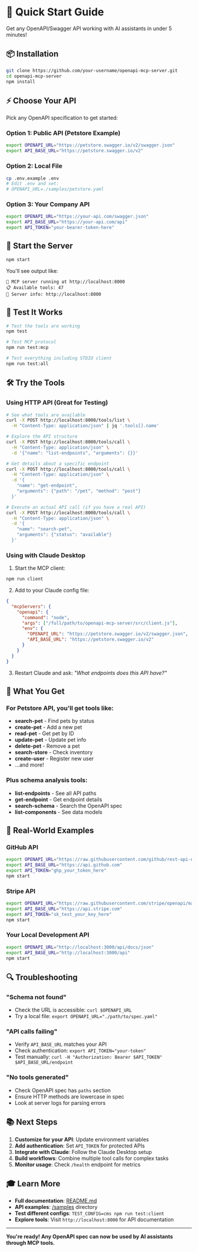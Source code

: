 # 🚀 Quick Start Guide

Get any OpenAPI/Swagger API working with AI assistants in under 5 minutes!

## 📦 Installation

```bash
git clone https://github.com/your-username/openapi-mcp-server.git
cd openapi-mcp-server
npm install
```

## ⚡ Choose Your API

Pick any OpenAPI specification to get started:

### Option 1: Public API (Petstore Example)
```bash
export OPENAPI_URL="https://petstore.swagger.io/v2/swagger.json"
export API_BASE_URL="https://petstore.swagger.io/v2"
```

### Option 2: Local File
```bash
cp .env.example .env
# Edit .env and set:
# OPENAPI_URL=./samples/petstore.yaml
```

### Option 3: Your Company API
```bash
export OPENAPI_URL="https://your-api.com/swagger.json"
export API_BASE_URL="https://your-api.com/api"
export API_TOKEN="your-bearer-token-here"
```

## 🚀 Start the Server

```bash
npm start
```

You'll see output like:
```
🚀 MCP server running at http://localhost:8000
📋 Available tools: 47
🔗 Server info: http://localhost:8000
```

## 🧪 Test It Works

```bash
# Test the tools are working
npm test

# Test MCP protocol
npm run test:mcp

# Test everything including STDIO client
npm run test:all
```

## 🛠️ Try the Tools

### Using HTTP API (Great for Testing)

```bash
# See what tools are available
curl -X POST http://localhost:8000/tools/list \
  -H "Content-Type: application/json" | jq '.tools[].name'

# Explore the API structure
curl -X POST http://localhost:8000/tools/call \
  -H "Content-Type: application/json" \
  -d '{"name": "list-endpoints", "arguments": {}}'

# Get details about a specific endpoint
curl -X POST http://localhost:8000/tools/call \
  -H "Content-Type: application/json" \
  -d '{
    "name": "get-endpoint",
    "arguments": {"path": "/pet", "method": "post"}
  }'

# Execute an actual API call (if you have a real API)
curl -X POST http://localhost:8000/tools/call \
  -H "Content-Type: application/json" \
  -d '{
    "name": "search-pet",
    "arguments": {"status": "available"}
  }'
```

### Using with Claude Desktop

1. Start the MCP client:
```bash
npm run client
```

2. Add to your Claude config file:
```json
{
  "mcpServers": {
    "openapi": {
      "command": "node",
      "args": ["/full/path/to/openapi-mcp-server/src/client.js"],
      "env": {
        "OPENAPI_URL": "https://petstore.swagger.io/v2/swagger.json",
        "API_BASE_URL": "https://petstore.swagger.io/v2"
      }
    }
  }
}
```

3. Restart Claude and ask: *"What endpoints does this API have?"*

## 🎯 What You Get

### For Petstore API, you'll get tools like:
- **search-pet** - Find pets by status
- **create-pet** - Add a new pet  
- **read-pet** - Get pet by ID
- **update-pet** - Update pet info
- **delete-pet** - Remove a pet
- **search-store** - Check inventory
- **create-user** - Register new user
- ...and more!

### Plus schema analysis tools:
- **list-endpoints** - See all API paths
- **get-endpoint** - Get endpoint details
- **search-schema** - Search the OpenAPI spec
- **list-components** - See data models

## 🔧 Real-World Examples

### GitHub API
```bash
export OPENAPI_URL="https://raw.githubusercontent.com/github/rest-api-description/main/descriptions/api.github.com/api.github.com.json"
export API_BASE_URL="https://api.github.com"
export API_TOKEN="ghp_your_token_here"
npm start
```

### Stripe API  
```bash
export OPENAPI_URL="https://raw.githubusercontent.com/stripe/openapi/master/openapi/spec3.json"
export API_BASE_URL="https://api.stripe.com"
export API_TOKEN="sk_test_your_key_here"
npm start
```

### Your Local Development API
```bash
export OPENAPI_URL="http://localhost:3000/api/docs/json"
export API_BASE_URL="http://localhost:3000/api"
npm start
```

## 🔍 Troubleshooting

### "Schema not found"
- Check the URL is accessible: `curl $OPENAPI_URL`
- Try a local file: `export OPENAPI_URL="./path/to/spec.yaml"`

### "API calls failing"
- Verify `API_BASE_URL` matches your API
- Check authentication: `export API_TOKEN="your-token"`
- Test manually: `curl -H "Authorization: Bearer $API_TOKEN" $API_BASE_URL/endpoint`

### "No tools generated"
- Check OpenAPI spec has `paths` section
- Ensure HTTP methods are lowercase in spec
- Look at server logs for parsing errors

## 📚 Next Steps

1. **Customize for your API**: Update environment variables
2. **Add authentication**: Set `API_TOKEN` for protected APIs  
3. **Integrate with Claude**: Follow the Claude Desktop setup
4. **Build workflows**: Combine multiple tool calls for complex tasks
5. **Monitor usage**: Check `/health` endpoint for metrics

## 🎓 Learn More

- **Full documentation**: [README.md](./README.md)
- **API examples**: [/samples](./samples/) directory
- **Test different configs**: `TEST_CONFIG=cms npm run test:client`
- **Explore tools**: Visit `http://localhost:8000` for API documentation

---

**You're ready! Any OpenAPI spec can now be used by AI assistants through MCP tools.**